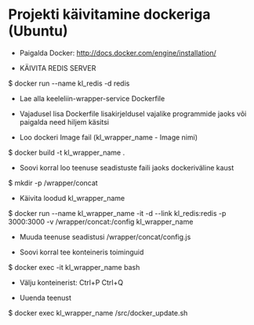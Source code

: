 # Projekti käivitamine dockeriga (Ubuntu)

* Paigalda Docker: http://docs.docker.com/engine/installation/

* KÄIVITA REDIS SERVER

$ docker run --name kl_redis -d redis

* Lae alla keeleliin-wrapper-service Dockerfile

* Vajadusel lisa Dockerfile lisakirjeldusel vajalike programmide jaoks või paigalda need hiljem käsitsi

* Loo dockeri Image fail (kl_wrapper_name - Image nimi)

$ docker build -t kl_wrapper_name .

* Soovi korral loo teenuse seadistuste faili jaoks dockeriväline kaust

$ mkdir -p /wrapper/concat

* Käivita loodud kl_wrapper_name

$ docker run --name kl_wrapper_name -it -d --link kl_redis:redis -p 3000:3000 -v /wrapper/concat:/config kl_wrapper_name

* Muuda teenuse seadistusi /wrapper/concat/config.js

* Soovi korral tee konteineris toiminguid

$ docker exec -it kl_wrapper_name bash

* Välju konteinerist: Ctrl+P Ctrl+Q

* Uuenda teenust

$ docker exec kl_wrapper_name /src/docker_update.sh

